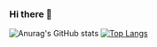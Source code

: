 ### Hi there 👋

<!--
**Yan0613/Yan0613** is a ✨ _special_ ✨ repository because its `README.md` (this file) appears on your GitHub profile.

Here are some ideas to get you started:

- 🔭 I’m currently working on ...
- 🌱 I’m currently learning ...
- 👯 I’m looking to collaborate on ...
- 🤔 I’m looking for help with ...
- 💬 Ask me about ...
- 📫 How to reach me: ...
- 😄 Pronouns: ...
- ⚡ Fun fact: ...
-->

![Anurag's GitHub stats](https://github-readme-stats.vercel.app/api?username=Yan0613&show_icons=true)
[![Top Langs](https://github-readme-stats.vercel.app/api/top-langs/?username=Yan0613&layout=compact)](https://github.com/Yan0613/github-readme-stats)
